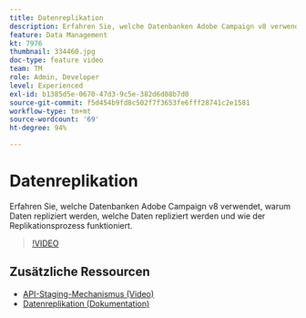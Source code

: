 ```yaml
---
title: Datenreplikation
description: Erfahren Sie, welche Datenbanken Adobe Campaign v8 verwendet, warum Daten repliziert werden, welche Daten repliziert werden und wie der Replikationsprozess funktioniert.
feature: Data Management
kt: 7976
thumbnail: 334460.jpg
doc-type: feature video
team: TM
role: Admin, Developer
level: Experienced
exl-id: b1385d5e-0670-47d3-9c5e-382d6d08b7d0
source-git-commit: f5d454b9fd8c502f7f3653fe6fff28741c2e1581
workflow-type: tm+mt
source-wordcount: '69'
ht-degree: 94%

---
```


# Datenreplikation

Erfahren Sie, welche Datenbanken Adobe Campaign v8 verwendet, warum Daten repliziert werden, welche Daten repliziert werden und wie der Replikationsprozess funktioniert.

>[!VIDEO](https://video.tv.adobe.com/v/334460?quality=12)

## Zusätzliche Ressourcen

* [API-Staging-Mechanismus (Video)](/help/data-management/api-staging-mechanism.md)
* [Datenreplikation (Dokumentation)](https://experienceleague.adobe.com/docs/campaign/campaign-v8/config/replication.html?lang=de#data-replication)
